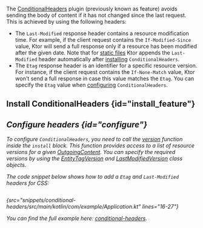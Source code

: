 [//]: # (title: Conditional headers)

<microformat>
<var name="example_name" value="conditional-headers"/>
<include src="lib.xml" include-id="download_example"/>
</microformat>

The [ConditionalHeaders](https://api.ktor.io/ktor-server/ktor-server-core/ktor-server-core/io.ktor.features/-conditional-headers/index.html) plugin (previously known as feature) avoids sending the body of content if it has not changed since the last request. This is achieved by using the following headers:
* The `Last-Modified` response header contains a resource modification time. For example, if the client request contains the `If-Modified-Since` value, Ktor will send a full response only if a resource has been modified after the given date. Note that for [static files](Serving_Static_Content.md) Ktor appends the `Last-Modified` header automatically after [installing](#install_feature) `ConditionalHeaders`.
* The `Etag` response header is an identifier for a specific resource version. For instance, if the client request contains the `If-None-Match` value, Ktor won't send a full response in case this value matches the `Etag`. You can specify the `Etag` value when [configuring](#configure) `ConditionalHeaders`.


## Install ConditionalHeaders {id="install_feature"}
<var name="feature_name" value="ConditionalHeaders"/>
<include src="lib.xml" include-id="install_feature"/>


## Configure headers {id="configure"}

To configure `ConditionalHeaders`, you need to call the [version](https://api.ktor.io/ktor-server/ktor-server-core/ktor-server-core/io.ktor.features/-conditional-headers/-configuration/version.html) function inside the `install` block. This function provides access to a list of resource versions for a given [OutgoingContent](https://api.ktor.io/ktor-http/ktor-http/io.ktor.http.content/-outgoing-content/index.html). You can specify the required versions by using the [EntityTagVersion](https://api.ktor.io/ktor-http/ktor-http/io.ktor.http.content/-entity-tag-version/index.html) and [LastModifiedVersion](https://api.ktor.io/ktor-http/ktor-http/io.ktor.http.content/-last-modified-version/index.html) class objects.

The code snippet below shows how to add a `Etag` and `Last-Modified` headers for CSS:
```kotlin
```
{src="snippets/conditional-headers/src/main/kotlin/com/example/Application.kt" lines="16-27"}

You can find the full example here: [conditional-headers](https://github.com/ktorio/ktor-documentation/tree/%current-branch%/codeSnippets/snippets/conditional-headers).
